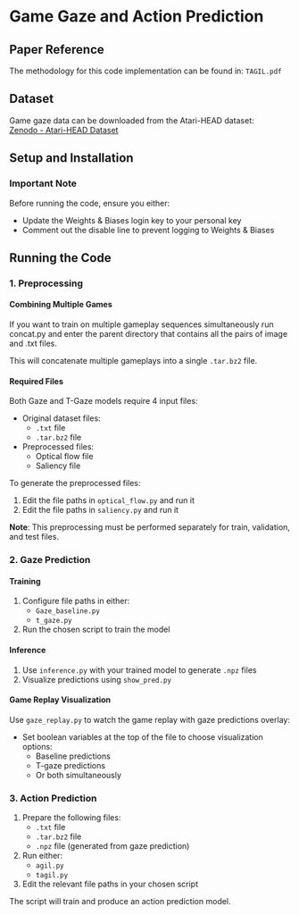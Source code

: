 # Game Gaze and Action Prediction

## Paper Reference
The methodology for this code implementation can be found in: `TAGIL.pdf`

## Dataset
Game gaze data can be downloaded from the Atari-HEAD dataset:  
[Zenodo - Atari-HEAD Dataset](https://zenodo.org/records/2603190)

## Setup and Installation

### Important Note
Before running the code, ensure you either:
- Update the Weights & Biases login key to your personal key
- Comment out the disable line to prevent logging to Weights & Biases

## Running the Code

### 1. Preprocessing

#### Combining Multiple Games
If you want to train on multiple gameplay sequences simultaneously run concat.py 
and enter the parent directory that contains all the pairs of image and .txt files.

This will concatenate multiple gameplays into a single `.tar.bz2` file.

#### Required Files
Both Gaze and T-Gaze models require 4 input files:
- Original dataset files:
  - `.txt` file
  - `.tar.bz2` file
- Preprocessed files:
  - Optical flow file
  - Saliency file

To generate the preprocessed files:
1. Edit the file paths in `optical_flow.py` and run it
2. Edit the file paths in `saliency.py` and run it

**Note**: This preprocessing must be performed separately for train, validation, and test files.

### 2. Gaze Prediction

#### Training
1. Configure file paths in either:
   - `Gaze_baseline.py`
   - `t_gaze.py`
2. Run the chosen script to train the model

#### Inference
1. Use `inference.py` with your trained model to generate `.npz` files
2. Visualize predictions using `show_pred.py`

#### Game Replay Visualization
Use `gaze_replay.py` to watch the game replay with gaze predictions overlay:
- Set boolean variables at the top of the file to choose visualization options:
  - Baseline predictions
  - T-gaze predictions
  - Or both simultaneously

### 3. Action Prediction
1. Prepare the following files:
   - `.txt` file
   - `.tar.bz2` file
   - `.npz` file (generated from gaze prediction)
2. Run either:
   - `agil.py`
   - `tagil.py`
3. Edit the relevant file paths in your chosen script

The script will train and produce an action prediction model.
